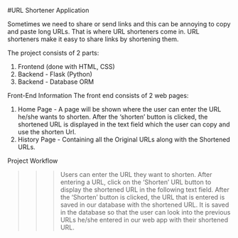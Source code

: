 #URL Shortener Application

Sometimes we need to share or send links and this can be annoying to copy and paste long URLs. That is where URL shorteners come in. URL shorteners make it easy to share links by shortening them.

The project consists of 2 parts:
1. Frontend (done with HTML, CSS)
2. Backend - Flask (Python)
3. Backend - Database ORM

Front-End Information
 The front end consists of 2 web pages:
1. Home Page - A page will be shown where the user can enter the URL he/she wants to shorten. After the ‘shorten’ button is clicked, the shortened URL is displayed in the text field which the user can copy and use the shorten Url.
2. History Page - Containing all the Original URLs along with the Shortened URLs.

Project Workflow
>>>Users can enter the URL they want to shorten. After entering a URL, click on the ‘Shorten’ URL button to display the shortened URL in the following text field.
>>>After the ‘Shorten’ button is clicked, the URL that is entered is saved in our database with the shortened URL. It is saved in the database so that the user can look into the previous URLs he/she entered in our web app with their shortened URL.
